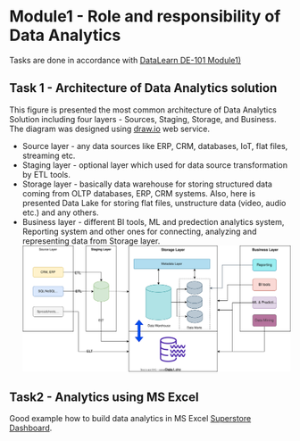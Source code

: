 # Module1 - Role and responsibility of Data Analytics
Tasks are done in accordance with [DataLearn DE-101 Module1)](https://github.com/Data-Learn/data-engineering/blob/master/DE-101%20Modules/Module01/readme.md)

## Task 1 - Architecture of Data Analytics solution
This figure is presented the most common architecture of Data Analytics Solution including four layers - Sources, Staging, Storage, and Business. The diagram was designed using [draw.io](https://app.diagrams.net/) web service.
- Source layer - any data sources like ERP, CRM, databases, IoT, flat files, streaming etc.
- Staging layer - optional layer which used for data source transformation by ETL tools.
- Storage layer - basically data warehouse for storing structured data coming from OLTP databases, ERP, CRM systems. Also, here is presented Data Lake for storing flat files, unstructure data (video, audio etc.) and any others.
- Business layer - different BI tools, ML and predection analytics system, Reporting system and other ones for connecting, analyzing and representing data from Storage layer.
![cover](https://github.com/souluran/datalearn101/blob/master/DE-101/Module1/image/Simple%20Data%20Analytics%20Architecture.drawio.svg)

## Task2 - Analytics using MS Excel
Good example how to build data analytics in MS Excel [Superstore Dashboard](https://github.com/souluran/datalearn101/blob/master/DE-101/Module1/Superstore%20-%20Dashboard.xlsx).
